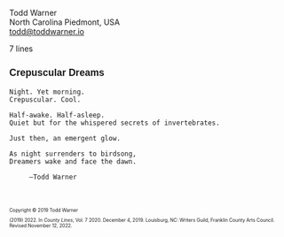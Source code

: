 <!--
Crepuscular Dreams, a poem
Copyright © 2019 Todd Warner

I wrote this in 2019. It's my favorite poem of mine. Hope you like it as
well.

In this, I used the manuscript CSS as a baseline to then modify the document
for presentation, not submission (I printed this out and framed it). It's an
example of a few things you can do if you are CSS-savvy.

Customizations:
- The page
  - A5 sized paper instead of US Letter.
  - I selected the 'dim' theme. (This only affects the preview and not the PDF
    or printed form of this document.)
- The document
  - Crimson Text as the baseline font (prettier)
  - font-size 14.5pt instead of 12pt
  - Shrank the content size to 73% of the page's width so that the poem
    looks more centered on the content.
  - Enabled the 'simple' flag to get rid of the contact information, poem
    facts, and to move the title to the top of the page.
- Title:
  - increased the size and left-aligned it (instead of centered)
  - changed font to Overpass (a sans-serif font often used for display
    text).
- Footnotes!
  The first content block is an 'm-poem' class <section>. The second content
  block is an 'm-scene' class <section>. But I wanted the content to be
  footnotes, and so …
  - 'no-break' switch enabled to remove the preceding page break that would
    normally occur if this were a manuscript.
  - 'foothang' switch enabled so that the text is formatted as hanging
    indents.
  - added a top margin to the scene to shove it away from the poem a bit.
  - reduced the font size by 60% because the content is not the focus of the
    work.

A note about footnotes and lines that begin with a number and a period. For
example our footnote begins with (2019) 2022. If that began with 2022 alone,
which in the original version of this, it did, you would have to escape that
period using a backslash. I.e., it would be 2022\. instead. Why? Because
markdown thinks a number. means you want an enumerated (ordered) list there and
not a paragraph. Markdown is great, but sometimes it can catch you in an
awkward spot. An alternative solution is to replace 2022. with
&ZeroWidthSpace;2022.

A note about the nested styles in this example. I only did that because I
really try to avoid adding !important after values in CSS. Being specific will
generally override the specificity of the imported CSS. You can remove all of
that expliciteness if you like and just add !important. I am very confortable
with CSS, of course, and therefore, I like the more explicit, if busier,
method. Here's an example of using !important and getting right of the nesting
for h1:

h1 {
    font-size: 125% !important;
    text-align: left !important;
}

-->


<style>
    @import url("https://toddwarner.io/pub/css/tw-font-sans-overpass.css");
    @import url("https://toddwarner.io/pub/css/tw-font-serif-crimson.css");
    @import url("https://toddwarner.io/pub/css/manuscript-css/manuscript.css");
    /*
    @import url("../../manuscript.css");
    @import url("../../manuscript-beta.css");
    */
    #vpage > #manuscript {
        & > .m-poem > .m-title-header {
            font-family: overpass, sans-serif;
            margin-inline: 0;
            & > h1 {
                font-size: 125%;
                text-align: left;
            }
        }
        & > .m-scene {
            margin-block-start: .5in;
            font-size: 60%;
        }
    }
    :root {
      --m-fontstack-serif: "Crimson Text", serif;
      --m-font-size: 14.5pt;
      --m-content-width: calc(var(--m-page-width) * .73);
    }
</style>

<div id="vpage" class="A5 dim">
<article id="manuscript" class="poetry simple">

<section class="m-poem">

<div class="m-page-header">
<div class="m-contact">

Todd Warner  
North Carolina Piedmont, USA  
todd@toddwarner.io

</div><div class="m-facts">

7 lines

</div></div>

<div class="m-title-header">

# Crepuscular Dreams

</div>


```
Night. Yet morning.
Crepuscular. Cool.
```

```
Half-awake. Half-asleep.
Quiet but for the whispered secrets of invertebrates.
```

```
Just then, an emergent glow.
```

```
As night surrenders to birdsong,
Dreamers wake and face the dawn.
```

```
     —Todd Warner
```

</section>
<section class="m-scene foothang no-break">

Copyright © 2019 Todd Warner

(2019) 2022\. In *County Lines*, Vol. 7 2020.
December 4, 2019. Louisburg, NC: Writers Guild, Franklin County Arts Council. Revised November 12, 2022.

</section>
</article>
</div>

